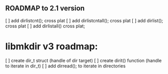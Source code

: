 ## ROADMAP to 2.1 version

[ ] add dirlistcnt(); cross plat
[ ] add dirlistcntall(); cross plat
[ ] add dirlist(); cross plat
[ ] add dirlistall() cross plat;

# libmkdir v3 roadmap:

[ ] create dir_t struct (handle of dir target)
[ ] create dirit() function (handle to iterate in dir_t)
[ ] add dirread(); to iterate in directories
